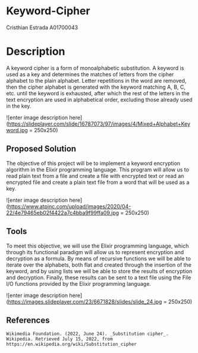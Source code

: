 ﻿# Keyword-Cipher

Cristhian Estrada A01700043


# Description

A keyword cipher is a form of monoalphabetic substitution. A keyword is used as a key and determines the matches of letters from the cipher alphabet to the plain alphabet. Letter repetitions in the word are removed, then the cipher alphabet is generated with the keyword matching A, B, C, etc. until the keyword is exhausted, after which the rest of the letters in the text encryption are used in alphabetical order, excluding those already used in the key.

![enter image description here](https://slideplayer.com/slide/16787073/97/images/4/Mixed+Alphabet+Keyword.jpg = 250x250)

##  Proposed Solution
The objective of this project will be to implement a keyword encryption algorithm in the Elixir programming language. This program will allow us to read plain text from a file and create a file with encrypted text or  read an encrypted file and create a plain text file from a word that will be used as a key.


![enter image description here](https://www.atpinc.com/upload/images/2020/04-22/4e79465eb02f4422a7c4bba9f99ffa09.jpg = 250x250)


##  Tools

To meet this objective, we will use the Elixir programming language, which through its functional paradigm will allow us to represent encryption and decryption as a formula.  By means of recursive functions we will be able to iterate over the alphabets, both flat and created through the insertion of the keyword, and by using lists we will be able to store the results of encryption and decryption.  Finally, these results can be sent to a text file using the File I/O functions provided by the Elixir programming language.

![enter image description here](https://images.slideplayer.com/23/6671828/slides/slide_24.jpg = 250x250)

## References

    Wikimedia Foundation. (2022, June 24). _Substitution cipher_. Wikipedia. Retrieved July 15, 2022, from https://en.wikipedia.org/wiki/Substitution_cipher
    


